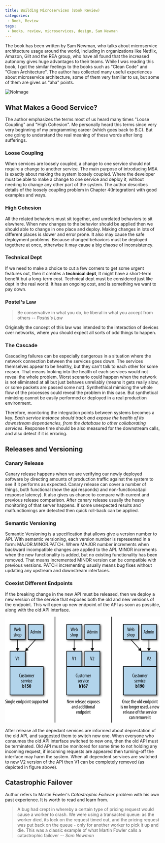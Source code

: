 ```yaml
---
title: Building Microservices (Book Review)
categories:
 - Book, Review
tags:
 - books, review, microservices, design, Sam Newman
---
```



The book has been written by Sam Newman, who talks about microservice architecture usage around the world, including in organizations like Netflix, Amazon, Gilt and the REA group, who have all found that the increased autonomy gives huge advantages to their teams. While I was reading this book, I got the similar feelings to the books such as "Clean Code" and "Clean Architecture". The author has collected many useful experiences about microservice architecture, some of them very familiar to us, but some of them are gives us "aha" points.

![NoImage](https://covers.oreillystatic.com/images/0636920033158/lrg.jpg)

## What Makes a Good Service?

The author emphasizes the terms most of us heard many times "Loose Coupling" and "High Cohesion". Me personally heard this terms since very very beginning of my programming career (which goes back to B.C). But one going to understand the real meaning of these words after long sufferings.

### Loose Coupling

When services are loosely coupled, a change to one service should not require a change to another service. The main purpose of introducing MSA is exactly about making the system loosely coupled. Where the developer must be able to make a change to one service and deploy it, without needing to change any other part of the system. The author describes details of the loosely coupling problem in Chapter 4(Integration) with good examples and ways.

### High Cohesion

All the related behaviors must sit together, and unrelated behaviors to sit elswhere. When new changes to the behavior should be applied then we should able to change in one place and deploy. Making changes in lots of different places is slower and error prone. It also may cause the safe deployment problems. Because changed behaviors must be deployed togethere at once, otherwise it may cause a big chaose of inconsistency.


### Technical Dept

If we need to make a choice to cut a few corners to get some urgent features out, then it creates a **technical dept**, It might have a short-term benefit but a long-term cost. Technical dept must be considered just like dept in the real world. It has an ongoing cost, and is something we want to pay down.

### Postel's Law

> Be conservative in what you do, be liberal in what you accept from others
> -- <cite>Postel's Law</cite>

Originally the concept of this law was intended to the interaction of devices over networks, where you should expect all sorts of odd things to happen.  


### The Cascade

Cascading failures can be especially dangerous in a situation where the network connection between the services goes down. The services themselves appear to be healthy, but they can't talk to each other for some reason. That means looking into the health of each services would not reveal the whole problem. Worst scenario could happen when the network is not eliminated at all but just behaves unreliably (means it gets really slow, or some packets are passed some not). Synthethical mimicing the whole flow of the processes could reveal the problem in this case. But synthetical mimicing cannot be easily performed or deployed in a real production environment.

Therefore, monitoring the integration points between systems becomes a key. *Each service instance should track and expose the health of its downstream dependencies, from the database to other collaborating services*. Response time should be also measured for the downstream calls, and also detect if it is erroring. 

## Releases and Versioning 

### Canary Release

Canary release happens when we are verifying our newly deployed software by directing amounts of production traffic against the system to see if it performs as expected. Canary release can cover a number of things, both functional (how the api responds) and non-functional(api response latency). It also gives us chance to compare with current and previous release comparison. After canary release usually the heavy monitoring of that server happens. If some unexpected results and malfunctionings are detected then quick roll-back can be applied.

### Semantic Versioning

Semantic Versioning is a specification that allows give a version number to API. With semantic versioning, each version number is represented in a form: MAJOR.MINOR.PATCH. Where MAJOR number increments when backward incompatible changes are applied to the API. MINOR increments when the new functionality is added, but no existing functionality has been removed. That means incremented MINOR version can be compatible with previous versions. PATCH incrementing usually means bug fixes without updating any upstream and downstream interfaces.

### Coexist Different Endpoints

If the breaking change in the new API must be released, then we deploy a new version of the service that exposes both the old and new versions of the endpoint. This will open up new endpoint of the API as soon as possible, along with the old API interface.

![NoImage](/assets/images/bdms_0405.png)

After release all the depedant services are informed about deprectation of the old API, and suggested them to switch new one. When everyone who consumes the old API interface switched to new one, then the old API must be terminated. Old API must be monitored for some time to not holding any incoming request, if incoming requests are appeared then turning-off the interface may harm the system. When all dependent services are switched to new V2 version of the API then V1 can be completely removed (as depicted in figure above).


## Catastrophic Failover

Author refers to Martin Fowler's *Catastrophic Failover* problem with his own past experience. It is worth to read and learn from.

> A bug had crept in whereby a certain type of pricing request would cause a worker to crash. 
> We were using a transacted queue: as the worker died, its lock on the request timed out, and 
> the pricing request was put back on the queue - only for another worker to pick it up and die.
> This was a classic example of what Martin Fowler calls a catastrophic failover
> -- <cite>Sam Newman</cite>                   